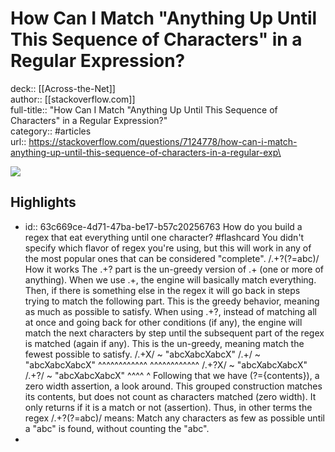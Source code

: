 # How Can I Match "Anything Up Until This Sequence of Characters" in a Regular Expression?

deck:: [[Across-the-Net]]\
author:: [[stackoverflow.com]]\
full-title:: "How Can I Match "Anything Up Until This Sequence of Characters" in a Regular Expression?"\
category:: #articles\
url:: https://stackoverflow.com/questions/7124778/how-can-i-match-anything-up-until-this-sequence-of-characters-in-a-regular-exp\

![](https://readwise-assets.s3.amazonaws.com/static/images/article2.74d541386bbf.png)
## Highlights
- id:: 63c669ce-4d71-47ba-be17-b57c20256763
   How do you build a regex that eat everything until one character? #flashcard 
    You didn't specify which flavor of regex you're using, but this will
     work in any of the most popular ones that can be considered "complete".
     /.+?(?=abc)/
     How it works
     The .+? part is the un-greedy version of .+ (one or more of
     anything). When we use .+, the engine will basically match everything.
     Then, if there is something else in the regex it will go back in steps
     trying to match the following part. This is the greedy behavior,
     meaning as much as possible to satisfy.
     When using .+?, instead of matching all at once and going back for
     other conditions (if any), the engine will match the next characters by
     step until the subsequent part of the regex is matched (again if any).
     This is the un-greedy, meaning match the fewest possible to
     satisfy.
     /.+X/ ~ "abcXabcXabcX" /.+/ ~ "abcXabcXabcX"
     ^^^^^^^^^^^^ ^^^^^^^^^^^^
     /.+?X/ ~ "abcXabcXabcX" /.+?/ ~ "abcXabcXabcX"
     ^^^^ ^
     Following that we have (?={contents}), a zero width
     assertion, a look around. This grouped construction matches its
     contents, but does not count as characters matched (zero width). It
     only returns if it is a match or not (assertion).
     Thus, in other terms the regex /.+?(?=abc)/ means:
     Match any characters as few as possible until a "abc" is found,
     without counting the "abc".
-